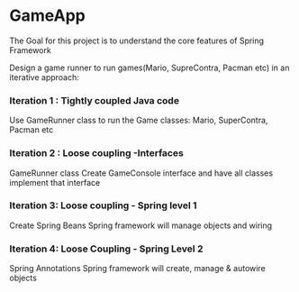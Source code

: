 # GameApp

The Goal for this project is to understand the core features of Spring Framework

Design a game runner to run games(Mario, SupreContra, Pacman etc) in an iterative approach:

### Iteration 1 : Tightly coupled Java code
Use GameRunner class to run the Game classes: Mario, SuperContra, Pacman etc

### Iteration 2 : Loose coupling  -Interfaces
GameRunner class
Create GameConsole interface and have all classes implement that interface

### Iteration 3: Loose coupling - Spring level 1
Create Spring Beans
Spring framework will manage objects and wiring

### Iteration 4: Loose Coupling - Spring Level 2
Spring Annotations
Spring framework will create, manage & autowire objects
